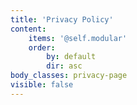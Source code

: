 ```yaml
---
title: 'Privacy Policy'
content:
    items: '@self.modular'
    order:
        by: default
        dir: asc
body_classes: privacy-page
visible: false
---
```


